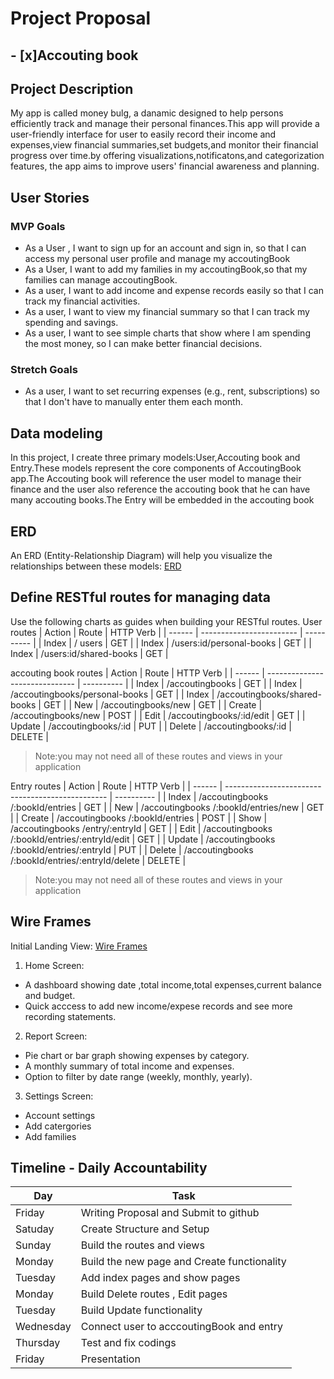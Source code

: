 # Project Proposal 
## - [x]Accouting book 
## Project Description 
My app is called money bulg, a danamic designed to help persons efficiently track and manage their personal finances.This app will provide a user-friendly interface for user to easily record their income and expenses,view financial summaries,set budgets,and monitor their financial progress over time.by offering visualizations,notificatons,and categorization features, the app aims to improve users' financial awareness and planning.

  

## User Stories
### MVP Goals
*   As a User , I want to sign up for an account and sign in, so that I can access my personal user profile and manage my accoutingBook
*   As a User, I want to add my families in my accoutingBook,so that my families can manage accoutingBook.
*   As a user, I want to add income and expense records easily so that I can track my financial activities.
*  As a user, I want to view my financial summary so that I can track my spending and savings.
*  As a user, I want to see simple charts that show where I am spending the most money, so I can make better financial decisions.
  
### Stretch Goals
* As a user, I want to set recurring expenses (e.g., rent, subscriptions) so that I don't have to manually enter them each month.
  
## Data modeling 
In this project, I create three primary models:User,Accouting book and Entry.These models represent the core components of AccoutingBook app.The Accouting book will reference the user model to manage their finance and the user also reference the accouting book that he can have many accouting books.The Entry will be embedded in the accouting book


## ERD
An ERD (Entity-Relationship Diagram) will help you visualize the relationships between these models:
[ERD](https://lucid.app/lucidchart/b440368b-2cb3-4c59-8285-994850d32c79/edit?viewport_loc=74%2C-19%2C1685%2C748%2C0_0&invitationId=inv_33563eba-3aa7-4d2a-a79c-9a764700ee14)

## Define RESTful routes for managing data
Use the following charts as guides when building your RESTful routes.
User routes
| Action | Route                    | HTTP  Verb |
| ------ | ------------------------ | ---------- |
| Index  | / users                  | GET        |
| Index  | /users:id/personal-books | GET        |
| Index  | /users:id/shared-books   | GET        |




accouting book routes
| Action | Route                          | HTTP  Verb |
| ------ | ------------------------------ | ---------- |
| Index  | /accoutingbooks                | GET        |
| Index  | /accoutingbooks/personal-books | GET        |
| Index  | /accoutingbooks/shared-books   | GET        |
| New    | /accoutingbooks/new            | GET        |
| Create | /accoutingbooks/new            | POST       |
| Edit   | /accoutingbooks/:id/edit       | GET        |
| Update | /accoutingbooks/:id            | PUT        |
| Delete | /accoutingbooks/:id            | DELETE     |
>Note:you may not need all of these routes and views in your application

Entry routes
| Action | Route                                            | HTTP  Verb |
| ------ | ------------------------------------------------ | ---------- |
| Index  | /accoutingbooks /:bookId/entries                 | GET        |
| New    | /accoutingbooks /:bookId/entries/new             | GET        |
| Create | /accoutingbooks /:bookId/entries                 | POST       |
| Show   | /accoutingbooks /entry/:entryId                  | GET        |
| Edit   | /accoutingbooks /:bookId/entries/:entryId/edit   | GET        |
| Update | /accoutingbooks /:bookId/entries/:entryId        | PUT        |
| Delete | /accoutingbooks /:bookId/entries/:entryId/delete | DELETE     |

>Note:you may not need all of these routes and views in your application

## Wire Frames
Initial Landing View: 
[Wire Frames](https://lucid.app/lucidchart/fa227e8d-762f-45f8-8fc9-01f574f9e785/edit?beaconFlowId=4C3622244B97950B&invitationId=inv_a1910e5a-d775-4fab-b40e-644e250e5233&page=0_0#)

1. Home Screen: 
  * A dashboard showing date ,total income,total expenses,current balance and budget.
  * Quick acccess to add new income/expese records and see more recording statements.
   
2. Report Screen:
  * Pie chart or bar graph showing expenses by category.
  * A monthly summary of total income and expenses.  
  * Option to filter by date range (weekly, monthly, yearly).
  
3. Settings Screen:
 * Account settings  
 * Add catergories 
 * Add families

## Timeline - Daily Accountability
| Day       | Task                                        |
| --------- | ------------------------------------------- |
| Friday    | Writing Proposal and Submit to github       |
| Satuday   | Create Structure and Setup                  |
| Sunday    | Build the routes and views                  |
| Monday    | Build the new page and Create functionality |
| Tuesday   | Add index pages and show pages              |
| Monday    | Build Delete routes , Edit pages            |
| Tuesday   | Build Update functionality                  |
| Wednesday | Connect user to acccoutingBook and entry    |
| Thursday  | Test and fix codings                        |
| Friday    | Presentation                                |


  

  
